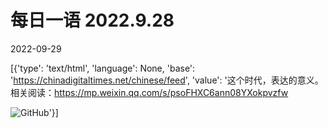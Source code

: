 # 每日一语 2022.9.28

2022-09-29

[{'type': 'text/html', 'language': None, 'base': 'https://chinadigitaltimes.net/chinese/feed', 'value': '这个时代，表达的意义。  相关阅读：https://mp.weixin.qq.com/s/psoFHXC6ann08YXokpvzfw

![GitHub](https://chinadigitaltimes.net/chinese/files/2022/09/9.28.jpg)'}]
